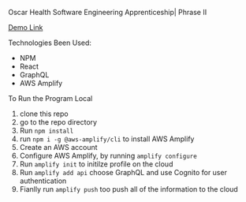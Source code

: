 Oscar Health Software Engineering Apprenticeship| Phrase II

<a href="http://bit.ly/2OvaNDk"> Demo Link </a>

Technologies Been Used:
- NPM
- React
- GraphQL
- AWS Amplify

To Run the Program Local
1. clone this repo
2. go to the repo directory
3. Run `npm install`
4. run `npm i -g @aws-amplify/cli` to install AWS Amplify
5. Create an AWS account
4. Configure AWS Amplify, by running `amplify configure`
5. Run `amplify init` to initilze profile on the cloud
6. Run `amplify add api` choose GraphQL and use Cognito for user authentication
7. Fianlly run `amplify push` too push all of the information to the cloud


